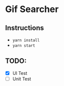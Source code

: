 # Gif Searcher

## Instructions

* `yarn install`
* `yarn start`

## TODO:

* [x] UI Test
* [ ] Unit Test
